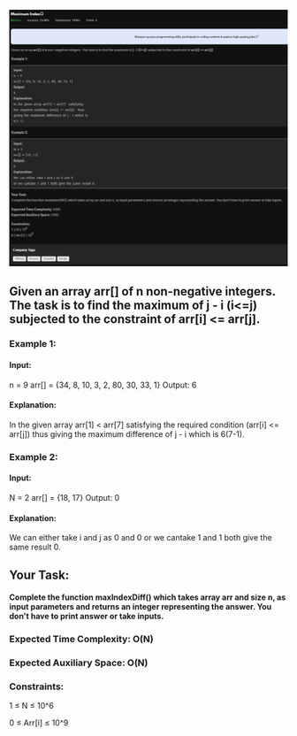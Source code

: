 ![Alt text](day3.png)


## Given an array arr[] of n non-negative integers. The task is to find the maximum of j - i (i<=j) subjected to the constraint of arr[i] <= arr[j].

### Example 1:

#### Input:
n = 9
arr[] = {34, 8, 10, 3, 2, 80, 30, 33, 1}
Output: 
6
#### Explanation: 
In the given array arr[1] < arr[7]  satisfying 
the required condition (arr[i] <= arr[j])  thus 
giving the maximum difference of j - i which is
6(7-1).

### Example 2:

#### Input:
N = 2
arr[] = {18, 17}
Output: 
0
#### Explanation: 
We can either take i and j as 0 and 0 
or we cantake 1 and 1 both give the same result 0.

## Your Task:
#### Complete the function maxIndexDiff() which takes array arr and size n, as input parameters and returns an integer representing the answer. You don't have to print answer or take inputs. 

### Expected Time Complexity: O(N)
### Expected Auxiliary Space: O(N)

### Constraints:
1 ≤ N ≤ 10^6

0 ≤ Arr[i] ≤ 10^9
